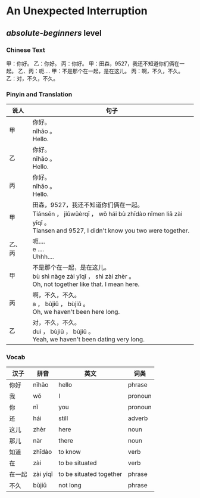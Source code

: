 # An Unexpected Interruption
## *absolute-beginners* level

### Chinese Text
甲：你好。
乙：你好。
丙：你好。
甲：田森，9527，我还不知道你们俩在一起。
乙、丙：呃....
甲：不是那个在一起，是在这儿。
丙：啊，不久，不久。
乙：对，不久，不久。

### Pinyin and Translation
|说人|句子|
|----|----|
|甲|你好。<br />nǐhǎo 。<br />Hello.|
|乙|你好。<br />nǐhǎo 。<br />Hello.|
|丙|你好。<br />nǐhǎo 。<br />Hello.|
|甲|田森，9527，我还不知道你们俩在一起。<br />Tiánsēn ， jiǔwǔèrqī ， wǒ hái bù zhīdào nǐmen liǎ zài yīqǐ 。<br />Tiansen and 9527, I didn't know you two were together.|
|乙、丙|呃....<br />e ....<br />Uhhh....|
|甲|不是那个在一起，是在这儿。<br />bù shì nàge zài yīqǐ ， shì zài zhèr 。<br />Oh, not together like that. I mean here.|
|丙|啊，不久，不久。<br />a ， bùjiǔ ， bùjiǔ 。<br />Oh, we haven't been here long.|
|乙|对，不久，不久。<br />duì ， bùjiǔ ， bùjiǔ 。<br />Yeah, we haven't been dating very long.|
### Vocab
|汉子|拼音|英文|词类|
|----|----|----|----|
|你好|nǐhǎo|hello|phrase|
|我|wǒ|I|pronoun|
|你|nǐ|you|pronoun|
|还|hái|still|adverb|
|这儿|zhèr|here|noun|
|那儿|nàr|there|noun|
|知道|zhīdào|to know|verb|
|在|zài|to be situated|verb|
|在一起|zài yīqǐ|to be situated together|phrase|
|不久|bùjiǔ|not long|phrase|